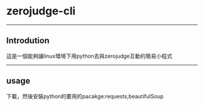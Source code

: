 # zerojudge-cli

___

## Introdution

這是一個能夠讓linux環境下用python去與zerojudge互動的簡易小程式 

____ 

## usage

下載，然後安裝python的要用的pacakge:requests,beautifulSoup



